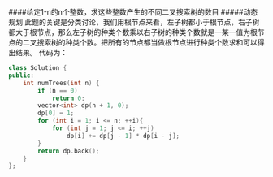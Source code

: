####给定1-n的n个整数，求这些整数产生的不同二叉搜索树的数目
#####动态规划
此题的关键是分类讨论，我们用根节点来看，左子树都小于根节点，右子树都大于根节点，那么左子树的种类个数乘以右子树的种类个数就是一某一值为根节点的二叉搜索树的种类个数。把所有的节点都当做根节点进行种类个数求和可以得出结果。
代码为：
```cpp
class Solution {
public:
    int numTrees(int n) {
        if (n == 0)
            return 0;
        vector<int> dp(n + 1, 0);
        dp[0] = 1;
        for (int i = 1; i <= n; ++i){
            for (int j = 1; j <= i; ++j)
                dp[i] += dp[j - 1] * dp[i - j];
        }
        return dp.back();
    }
};
```